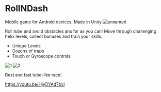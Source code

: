 # RollNDash
 Mobile game for Android devices. Made in Unity
![unnamed](https://github.com/rikovmike/RollNDash/assets/32895646/8923030f-2f7a-4df7-925f-97a104cc2c62)

Roll tube and avoid obstacles ans far as you can!
Move through challenging helix levels, collect bonuses and train your skills.

- Unique Levels
- Dozens of traps
- Touch or Gyroscope controls
  
![1](https://github.com/rikovmike/RollNDash/assets/32895646/4295521c-1455-42b3-8924-207811d9bb93) ![2](https://github.com/rikovmike/RollNDash/assets/32895646/9a399e8c-d15a-4806-90ea-e9cd7750f24f) 

Best and fast tube-like race!

https://youtu.be/HjyDYAd7bvI
